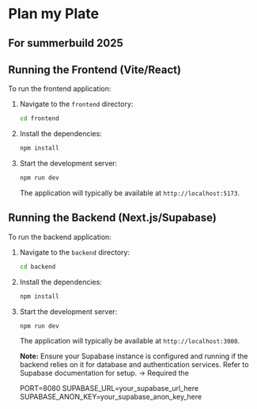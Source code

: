 # Plan my Plate

## For summerbuild 2025

## Running the Frontend (Vite/React)

To run the frontend application:

1.  Navigate to the `frontend` directory:
    ```bash
    cd frontend
    ```
2.  Install the dependencies:
    ```bash
    npm install
    ```
3.  Start the development server:
    ```bash
    npm run dev
    ```
    The application will typically be available at `http://localhost:5173`.

## Running the Backend (Next.js/Supabase)

To run the backend application:

1.  Navigate to the `backend` directory:
    ```bash
    cd backend
    ```
2.  Install the dependencies:
    ```bash
    npm install
    ```
3.  Start the development server:

    ```bash
    npm run dev
    ```

    The application will typically be available at `http://localhost:3000`.

    **Note:** Ensure your Supabase instance is configured and running if the backend relies on it for database and authentication services. Refer to Supabase documentation for setup.
    -> Required the

    PORT=8080
    SUPABASE_URL=your_supabase_url_here
    SUPABASE_ANON_KEY=your_supabase_anon_key_here
